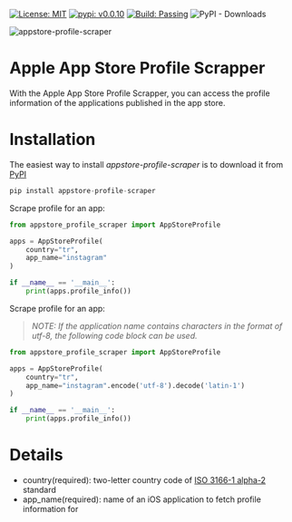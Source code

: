 [![License: MIT](https://img.shields.io/badge/License-MIT-green.svg)](https://opensource.org/licenses/MIT) 
[![pypi: v0.0.10](https://img.shields.io/badge/pypi-v0.0.10-yellow.svg)](https://pypi.org/project/appstore-profile-scraper/)
[![Build: Passing](https://img.shields.io/badge/Build-Passing-green.svg)](https://github.com/KeremDlkmn/appstore-profile-scraper)
![PyPI - Downloads](https://img.shields.io/pypi/dm/appstore-profile-scraper)

![appstore-profile-scraper](https://socialify.git.ci/KeremDlkmn/appstore-profile-scraper/image?description=1&descriptionEditable=With%20Apple%20App%20Store%20Profile%20Scraper%2C%20it%20allows%20you%20to%20access%20profile%20information%20of%20applications%20published%20in%20the%20app%20store.&font=Raleway&pattern=Brick%20Wall&theme=Light)

# Apple App Store Profile Scrapper
With the Apple App Store Profile Scrapper, you can access the profile information of the applications published in the app store.

# Installation
The easiest way to install *appstore-profile-scraper* is to download it from [PyPI](https://pypi.org/project/appstore-profile-scraper/)
```python
pip install appstore-profile-scraper
```

Scrape profile for an app:
```python
from appstore_profile_scraper import AppStoreProfile

apps = AppStoreProfile(
    country="tr", 
    app_name="instagram"
)

if __name__ == '__main__':
    print(apps.profile_info())
```

Scrape profile for an app:
> *NOTE: If the application name contains characters in the format of utf-8, the following code block can be used.*
```python
from appstore_profile_scraper import AppStoreProfile

apps = AppStoreProfile(
    country="tr", 
    app_name="instagram".encode('utf-8').decode('latin-1')
)

if __name__ == '__main__':
    print(apps.profile_info())
```

# Details
* country(required): two-letter country code of [ISO 3166-1 alpha-2](https://en.wikipedia.org/wiki/ISO_3166-1_alpha-2) standard
* app_name(required): name of an iOS application to fetch profile information for
